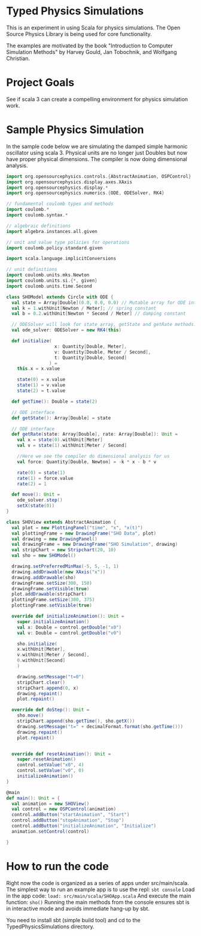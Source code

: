 # Typed Physics Simulations
This is an experiment in using Scala for physics simulations.  The Open Source Physics Library is being
used for core functionality.

The examples are motivated by the book "Introduction to Computer Simulation Methods" by Harvey Gould, Jan Tobochnik, and Wolfgang Christian.

# Project Goals

See if scala 3 can create a compelling environment for physics simulation work.


# Sample Physics Simulation

In the sample code below we are simulating the damped simple harmonic oscillator using scala 3.  Physical units are
no longer just Doubles but now have proper physical dimensions.  The compiler is now
doing dimensional analysis.

```scala
import org.opensourcephysics.controls.{AbstractAnimation, OSPControl}
import org.opensourcephysics.display.axes.XAxis
import org.opensourcephysics.display.*
import org.opensourcephysics.numerics.{ODE, ODESolver, RK4}

// fundamental coulomb types and methods
import coulomb.*
import coulomb.syntax.*

// algebraic definitions
import algebra.instances.all.given

// unit and value type policies for operations
import coulomb.policy.standard.given

import scala.language.implicitConversions

// unit definitions
import coulomb.units.mks.Newton
import coulomb.units.si.{*, given}
import coulomb.units.time.Second

class SHOModel extends Circle with ODE {
  val state = Array[Double](0.0, 0.0, 0.0) // Mutable array for ODE interface
  val k = 1.withUnit[Newton / Meter]; // spring constant
  val b = 0.2.withUnit[Newton * Second / Meter] // damping constant

  // ODESolver will look for state array, getState and getRate methods.
  val ode_solver: ODESolver = new RK4(this)

  def initialize(
                  x: Quantity[Double, Meter],
                  v: Quantity[Double, Meter / Second],
                  t: Quantity[Double, Second]
                ) =
    this.x = x.value

    state(0) = x.value
    state(1) = v.value
    state(2) = t.value

  def getTime(): Double = state(2)

  // ODE interface
  def getState(): Array[Double] = state

  // ODE interface
  def getRate(state: Array[Double], rate: Array[Double]): Unit =
    val x = state(0).withUnit[Meter]
    val v = state(1).withUnit[Meter / Second]

    //Here we see the compiler do dimensional analysis for us
    val force: Quantity[Double, Newton] = -k * x - b * v

    rate(0) = state(1)
    rate(1) = force.value
    rate(2) = 1

  def move(): Unit =
    ode_solver.step()
    setX(state(0))
}

class SHOView extends AbstractAnimation {
  val plot = new PlottingPanel("time", "x", "x(t)")
  val plottingFrame = new DrawingFrame("SHO Data", plot)
  val drawing = new DrawingPanel()
  val drawingFrame = new DrawingFrame("SHO Simulation", drawing)
  val stripChart = new Stripchart(20, 10)
  val sho = new SHOModel()

  drawing.setPreferredMinMax(-5, 5, -1, 1)
  drawing.addDrawable(new XAxis("x"))
  drawing.addDrawable(sho)
  drawingFrame.setSize(300, 150)
  drawingFrame.setVisible(true)
  plot.addDrawable(stripChart)
  plottingFrame.setSize(300, 375)
  plottingFrame.setVisible(true)

  override def initializeAnimation(): Unit =
    super.initializeAnimation()
    val x: Double = control.getDouble("x0")
    val v: Double = control.getDouble("v0")

    sho.initialize(
    x.withUnit[Meter],
    v.withUnit[Meter / Second],
    0.withUnit[Second]
    )

    drawing.setMessage("t=0")
    stripChart.clear()
    stripChart.append(0, x)
    drawing.repaint()
    plot.repaint()

  override def doStep(): Unit =
    sho.move()
    stripChart.append(sho.getTime(), sho.getX())
    drawing.setMessage("t=" + decimalFormat.format(sho.getTime()))
    drawing.repaint()
    plot.repaint()


  override def resetAnimation(): Unit =
    super.resetAnimation()
    control.setValue("x0", 4)
    control.setValue("v0", 0)
    initializeAnimation()
}

@main
def main(): Unit = {
  val animation = new SHOView()
  val control = new OSPControl(animation)
  control.addButton("startAnimation", "Start")
  control.addButton("stopAnimation", "Stop")
  control.addButton("initializeAnimation", "Initialize")
  animation.setControl(control)

}
```

# How to run the code

Right now the code is organized as a series of apps under src/main/scala.  The simplest way to
run an example app is to use the repl:
`sbt console`
Load in the app code:
`load: src/main/scala/SHOApp.scala`
And execute the main function:
`sho()`
Running the main methods from the console ensures sbt is in interactive mode and avoids
immediate hang-up by sbt.

You need to install sbt (simple build tool) and cd to the TypedPhysicsSimulations directory.
